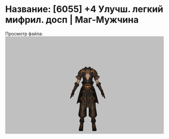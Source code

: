 # Название: [6055] +4 Улучш. легкий мифрил. досп | Маг-Мужчина

Просмотр файла:
![p040021.png](p040021.png)